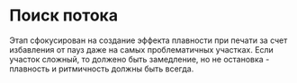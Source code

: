 # Поиск потока

Этап сфокусирован на создание эффекта плавности при печати за счет избавления от пауз даже на самых проблематичных участках. Если участок сложный, то должено быть замедление, но не остановка - плавность и ритмичность должны быть всегда.
